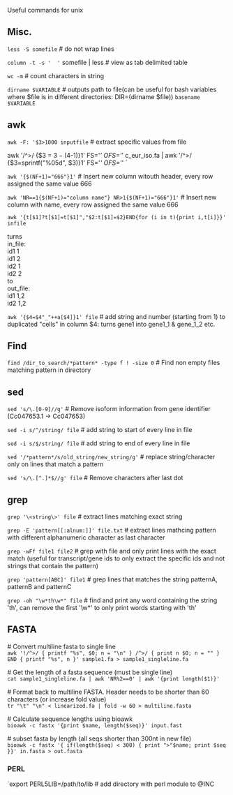 Useful commands for unix


## Misc.
 
`less -S somefile`   # do not wrap lines
 
`column -t -s '  '` somefile | less  # view as tab delimited table 
 
`wc -m` # count characters in string
 
`dirname $VARIABLE` # outputs path to file(can be useful for bash variables where $file is in different directories: DIR=(dirname $file))
`basename $VARIABLE`


## awk
`awk -F: '$3>1000 inputfile` # extract specific values from file

awk '/^>/ {$3 = $3 -($4-1)}1' FS='_' OFS='_' c_eur_iso.fa | awk '/^>/ {$3=sprintf("%05d", $3)}1' FS='_' OFS='_' `

`awk '{$(NF+1)="666"}1'` # Insert new column witouth header, every row assigned the same value 666

`awk 'NR==1{$(NF+1)="column name"} NR>1{$(NF+1)="666"}1'` # Insert new column with name, every row assigned the same value 666

`awk '{t[$1]?t[$1]=t[$1]","$2:t[$1]=$2}END{for (i in t){print i,t[i]}}' infile`

turns  
in_file:  
id1 1  
id1 2  
id2 1  
id2 2  
to  
out_file:  
id1 1,2  
id2 1,2  
  
`awk '{$4=$4"_"++a[$4]}1' file` # add string and number (starting from 1) to duplicated "cells" in column $4: turns gene1 into gene1_1 & gene_1_2 etc.



## Find ##
`find /dir_to_search/*pattern* -type f ! -size 0` # Find non empty files matching pattern in directory
  
## sed
`sed 's/\.[0-9]//g'` # Remove isoform information from gene identifier (Cc047653.1 -> Cc047653)
  
`sed -i s/^/string/ file` # add string to start of every line in file
  
`sed -i s/$/string/ file` # add string to end of every line in file
  
`sed '/*pattern*/s/old_string/new_string/g'` # replace string/character only on lines that match a pattern
  
`sed 's/\.[^.]*$//g' file` # Remove characters after last dot
  
## grep

`grep '\<string\>' file` # extract lines matching exact string
 
`grep -E 'pattern[[:alnum:]]' file.txt` # extract lines mathcing pattern with different alphanumeric character as last character
 
`grep -wFf file1 file2`  # grep with file and only print lines with the exact match (useful for transcript/gene ids to only extract the specific ids and not strings that contain the pattern)
 
`grep 'pattern[ABC]' file1` # grep lines that matches the string patternA, patternB and patternC
 
`grep -oh "\w*th\w*" file` # find and print any word containing the string 'th', can remove the first '\w*' to only print words starting with 'th'


## FASTA

\# Convert multiline fasta to single line  
`awk '!/^>/ { printf "%s", $0; n = "\n" } /^>/ { print n $0; n = "" } END { printf "%s", n }' sample1.fa > sample1_singleline.fa`

\# Get the length of a fasta sequence (must be single line)  
`cat sample1_singleline.fa | awk 'NR%2==0' | awk '{print length($1)}'`

\# Format back to multiline FASTA. Header needs to be shorter than 60 characters (or increase fold value)  
`tr "\t" "\n" < linearized.fa | fold -w 60 > multiline.fasta` 

\# Calculate sequence lengths using bioawk  
`bioawk -c fastx '{print $name, length($seq)}' input.fast `

\# subset fasta by length (all seqs shorter than 300nt in new file)  
`bioawk -c fastx '{ if(length($seq) < 300) { print ">"$name; print $seq }}' in.fasta > out.fasta` 


### PERL

`export PERL5LIB=/path/to/lib # add directory with perl module to @INC




